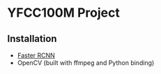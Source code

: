 # YFCC100M Project

## Installation
* [Faster RCNN](https://github.com/rbgirshick/py-faster-rcnn)
* OpenCV (built with ffmpeg and Python binding)

